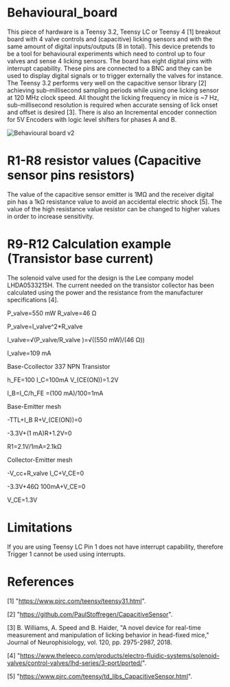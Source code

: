 # Behavioural_board

This piece of hardware is a Teensy 3.2, Teensy LC or Teensy 4 [1] breakout board with 4 valve controls and (capacitive) licking sensors and with the same amount of digital inputs/outputs (8 in total). This device pretends to be a tool for behavioural experiments which need to control up to four valves and sense 4 licking sensors. The board has eight digital pins with interrupt capability. These pins are connected to a BNC and they can be used to display digital signals or to trigger externally the valves for instance. The Teensy 3.2 performs very well on the capacitive sensor library [2] achieving sub-millisecond sampling periods while using one licking sensor at 120 MHz clock speed. All thought the licking frequency in mice is ~7 Hz, sub-millisecond resolution is required when accurate sensing of lick onset and offset is desired [3]. There is also an Incremental encoder connection for 5V Encoders with logic level shifters for phases A and B.


![Behavioural board v2](https://user-images.githubusercontent.com/54901317/177177025-56f0a11d-c3ec-42a9-9601-7cabe0dad406.png)

# R1-R8 resistor values (Capacitive sensor pins resistors)
The value of the capacitive sensor emitter is 1MΩ and the receiver digital pin has a 1kΩ resistance value to avoid an accidental electric shock [5]. The value of the high resistance value resistor can be changed to higher values in order to increase sensitivity.

# R9-R12 Calculation example (Transistor base current)
The solenoid valve used for the design is the Lee company model LHDA0533215H. The current needed on the transistor collector has been calculated using the power and the resistance from the manufacturer specifications [4].
 
P_valve=550 mW  R_valve=46 Ω

P_valve=I_valve^2*R_valve

I_valve=√(P_valve/R_valve )=√((550 mW)/(46 Ω))

I_valve=109 mA

Base-Ccollector 337 NPN Transistor

h_FE=100    I_C=100mA    V_(CE(ON))=1.2V   

I_B=I_C/h_FE =(100 mA)/100=1mA

Base-Emitter mesh

-TTL+I_B R+V_(CE(ON))=0

-3.3V+(1 mA)R+1.2V=0

R1=2.1V/1mA=2.1kΩ

Collector-Emitter mesh

-V_cc+R_valve I_C+V_CE=0

-3.3V+46Ω 100mA+V_CE=0

V_CE=1.3V

# Limitations

If you are using Teensy LC Pin 1 does not have interrupt capability, therefore Trigger 1 cannot be used using interrupts.

# References

[1] 	"https://www.pjrc.com/teensy/teensy31.html". 

[2] 	"https://github.com/PaulStoffregen/CapacitiveSensor". 

[3] 	B. Williams, A. Speed and B. Haider, "A novel device for real-time measurement and manipulation of licking behavior in head-fixed mice," Journal of Neurophisiology, vol. 120, pp. 2975-2987, 2018. 

[4] 	"https://www.theleeco.com/products/electro-fluidic-systems/solenoid-valves/control-valves/lhd-series/3-port/ported/". 

[5] 	"https://www.pjrc.com/teensy/td_libs_CapacitiveSensor.html". 


